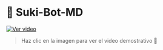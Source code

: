 # 🌸 Suki-Bot-MD

[![Ver video](https://i.imgur.com/XXXXXXX.gif)](https://files.cloudkuimages.guru/videos/GV79kFXr.mp4)

> Haz clic en la imagen para ver el video demostrativo 🎥